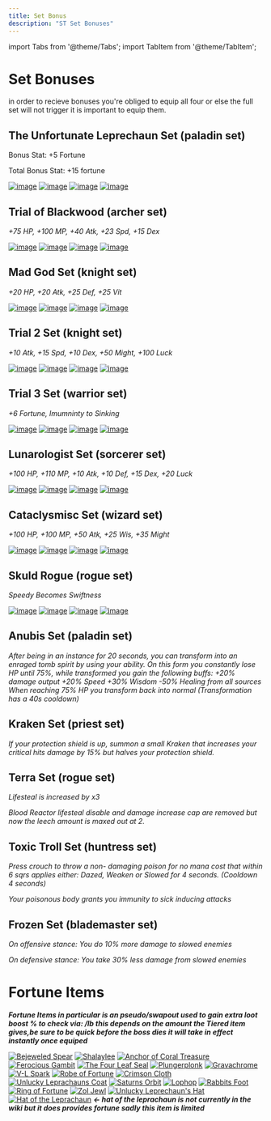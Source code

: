 ```yaml
---
title: Set Bonus
description: "ST Set Bonuses"
---
```


import Tabs from '@theme/Tabs';
import TabItem from '@theme/TabItem';

<Tabs>
  <TabItem value="Normal" label="Normal" default>

# Set Bonuses
in order to recieve bonuses you're obliged to equip all four or else the full set will not trigger it is important to equip them.

## The Unfortunate Leprechaun Set (paladin set)

Bonus Stat: +5 Fortune 

Total Bonus Stat: +15 fortune

[![image](https://media.discordapp.net/attachments/1118235017550778448/1153144641470873630/Shalaylee.png?width=130&height=130)](https://wiki.valorserver.com/docs/items/weapons/swords/ut/shalaylee)
[![image](https://media.discordapp.net/attachments/1118235017550778448/1153144813168898048/The_Four-Leaf_Seal.png?width=130&height=130)](https://wiki.valorserver.com/docs/items/abilities/seals/ut/the_four_leaf_seal)
[![image](https://media.discordapp.net/attachments/1118235017550778448/1153144514878378095/Unlucky_Leprechauns_Coat.png?width=130&height=130)](https://wiki.valorserver.com/docs/items/armors/heavys/ut/unlucky_armor)
[![image](https://media.discordapp.net/attachments/1118235017550778448/1153144297961562162/Unlucky_Leprechauns_Hat.png?width=130&height=130)](https://wiki.valorserver.com/docs/items/rings/ut/unlucky_hat)

## Trial of Blackwood (archer set)

*+75 HP, +100 MP, +40 Atk, +23 Spd, +15 Dex*
    
[![image](https://user-images.githubusercontent.com/114798136/208787256-fddd2995-7f76-4079-b192-d0c3fd6a6c62.png)](https://wiki.valorserver.com/docs/items/weapons/bows/legendary/blackwood_piercer)
[![image](https://user-images.githubusercontent.com/114798136/208787304-666f0169-f888-4677-8b46-02b4efd331ab.png)](https://wiki.valorserver.com/docs/items/abilities/quivers/legendary/darkroot_quiver)
[![image](https://user-images.githubusercontent.com/114798136/208787328-3466f132-54e9-4f71-8de0-f2814ce3e0ae.png)](https://wiki.valorserver.com/docs/items/armors/lights/legendary/blackwood_carapace)
[![image](https://user-images.githubusercontent.com/114798136/208787349-afcb1600-9ad3-4ca3-b9ee-23e5adae06bf.png)](https://wiki.valorserver.com/docs/items/rings/legendary/necklace_of_therani)

## Mad God Set (knight set)

*+20 HP, +20 Atk, +25 Def, +25 Vit*

[![image](https://user-images.githubusercontent.com/114798136/208787759-1ef67f0f-6f8f-4396-93dc-d72aae7cc681.png)](https://wiki.valorserver.com/docs/items/weapons/swords/fabled/blade_of_the_mad_god)
[![image](https://user-images.githubusercontent.com/114798136/208787782-789047f3-aecb-4d4a-b9d6-e0621d90e169.png)](https://wiki.valorserver.com/docs/items/abilities/shield/fabled/protector_of_the_mad_god)
[![image](https://user-images.githubusercontent.com/114798136/208787811-8a3ec939-a3d9-44a5-ac2e-654ca86b17d6.png)](https://wiki.valorserver.com/docs/items/armors/heavys/fabled/breastplate_of_the_mad_god)
[![image](https://user-images.githubusercontent.com/114798136/208787856-138c1100-53a1-446c-abc8-fbaef01cad66.png)](https://wiki.valorserver.com/docs/items/rings/fabled/cape_of_the_mad_god)

## Trial 2 Set (knight set)

*+10 Atk, +15 Spd, +10 Dex, +50 Might, +100 Luck*

[![image](https://user-images.githubusercontent.com/114798136/208788256-0a62a7e7-83db-4393-877d-c15cddcdc0d9.png)](https://wiki.valorserver.com/docs/items/weapons/swords/legendary/skirmisher)
[![image](https://user-images.githubusercontent.com/114798136/208788278-81549665-74ff-4911-9080-7ff7d30fef1c.png)](https://wiki.valorserver.com/docs/items/abilities/shield/legendary/reign_maker)
[![image](https://user-images.githubusercontent.com/114798136/208788292-4b453753-7f54-4d21-8e76-8ffa9f0ddef8.png)](https://wiki.valorserver.com/docs/items/armors/heavys/legendary/plate_of_righteous_fury)
[![image](https://user-images.githubusercontent.com/114798136/208788314-7e8a7cca-5257-4ac5-839c-fdfb8b9b0b65.png)](https://wiki.valorserver.com/docs/items/rings/legendary/warped_judgement_necklace)

## Trial 3 Set (warrior set)

*+6 Fortune, Imumninty to Sinking*

[![image](https://user-images.githubusercontent.com/114798136/208788951-03d6f340-27b1-4f2a-bc50-d76f3df44baf.png)](https://wiki.valorserver.com/docs/items/weapons/swords/legendary/bejeweled_spear)
[![image](https://user-images.githubusercontent.com/114798136/208788911-1de986d6-c6f7-464b-aeb3-5d9e56973d6f.png)](https://wiki.valorserver.com/docs/items/abilities/helms/legendary/plungerplonk)
[![image](https://user-images.githubusercontent.com/114798136/208788986-8dd3d12f-b8bf-45fa-aa3f-e7b485546c4d.png)](https://wiki.valorserver.com/docs/items/armors/heavys/legendary/shiny_divers_breastplate)
[![image](https://user-images.githubusercontent.com/114798136/208789071-85071291-4541-4fe7-a27a-797c72238db7.png)](https://wiki.valorserver.com/docs/items/rings/legendary/divers_sunken_boot)

## Lunarologist Set (sorcerer set)

*+100 HP, +110 MP, +10 Atk, +10 Def, +15 Dex, +20 Luck*

[![image](https://user-images.githubusercontent.com/114798136/208789606-974515ec-e23d-40ef-92c7-eee00f320125.png)](https://wiki.valorserver.com/docs/items/weapons/wands/legendary/stargazer)
[![image](https://user-images.githubusercontent.com/114798136/208789620-89e0ee2a-e675-4ad5-af99-c868adc18ccf.png)](https://wiki.valorserver.com/docs/items/abilities/scepters/legendary/lunar_ark)
[![image](https://user-images.githubusercontent.com/114798136/208789696-d9510018-aa1f-4e5c-ac15-5b13b34d52ac.png)](https://wiki.valorserver.com/docs/items/armors/robes/legendary/lunar_shawl)
[![image](https://user-images.githubusercontent.com/114798136/208789719-ae4b16f7-125c-4ede-b823-26e5913bbd65.png)](https://wiki.valorserver.com/docs/items/rings/legendary/selenic_clasp)

## Cataclysmisc Set (wizard set)

*+100 HP, +100 MP, +50 Atk, +25 Wis, +35 Might*

[![image](https://user-images.githubusercontent.com/114798136/208790153-0a707080-ad44-4cb1-b7aa-d1ecb5e7ea66.png)](https://wiki.valorserver.com/docs/items/weapons/staves/legendary/the_2_k)
[![image](https://user-images.githubusercontent.com/114798136/208790169-bc590efc-6c13-4b9c-85c7-1f59c8f2689c.png)](https://wiki.valorserver.com/docs/items/abilities/spells/legendary/calling_of_the_storm)
[![image](https://user-images.githubusercontent.com/114798136/208790179-f7043926-3c12-4ce9-8043-0eeee7690bbb.png)](https://wiki.valorserver.com/docs/items/armors/robes/legendary/elemental_drape)
[![image](https://user-images.githubusercontent.com/114798136/208790195-221d9841-c072-4c3c-911d-b28983da2bff.png)](https://wiki.valorserver.com/docs/items/rings/legendary/stormcallers_horns)

## Skuld Rogue (rogue set)

*Speedy Becomes Swiftness*

[![image](https://user-images.githubusercontent.com/114798136/208790315-76bf1cce-14b9-4c55-9a62-2445811c3bfa.png)](https://wiki.valorserver.com/docs/items/weapons/daggers/ut/etherite_dagger)
[![image](https://user-images.githubusercontent.com/114798136/208790330-0e3c3ab5-83b3-41ad-8151-c259fdd9800d.png)](https://wiki.valorserver.com/docs/items/abilities/cloaks/ut/ghastly_drape)
[![image](https://user-images.githubusercontent.com/114798136/208790344-6627867d-3c85-48c5-8a01-7a110b04b401.png)](https://wiki.valorserver.com/docs/items/armors/lights/ut/mantle_of_skuld)
[![image](https://user-images.githubusercontent.com/114798136/208790359-177d12c8-a935-483a-8e2b-72c60f10ec81.png)](https://wiki.valorserver.com/docs/items/rings/ut/spectral_ring_of_horrors)

</TabItem>
  <TabItem value="Alert" label="Alert">

## Anubis Set (paladin set)

*After being in an instance for 20 seconds, you can transform into an enraged tomb spirit by using your ability.
On this form you constantly lose HP until 75%, while transformed you gain the following buffs:
    +20% damage output
    +20% Speed
    +30% Wisdom
   -50% Healing from all sources
When reaching 75% HP you transform back into normal (Transformation has a 40s cooldown)*

## Kraken Set (priest set)

*If your protection shield is up, summon a small Kraken that increases your critical hits damage by 15% but halves your protection shield.*

## Terra Set (rogue set)

*Lifesteal is increased by x3*

*Blood Reactor lifesteal disable and damage increase cap are removed but now the leech amount is maxed out at 2.*

## Toxic Troll Set (huntress set)

*Press crouch to throw a non- damaging poison for no mana cost that within 6 sqrs applies either: Dazed, Weaken or Slowed for 4 seconds. (Cooldown 4 seconds)*

*Your poisonous body grants you immunity to sick inducing attacks*

## Frozen Set (blademaster set)

*On offensive stance: You do 10% more damage to slowed enemies*

*On defensive stance: You take 30% less damage from slowed enemies*

 </TabItem>
  <TabItem value="Fortune Items" label="Fortune Items">

# Fortune Items
<i>***Fortune Items in particular is an pseudo/swapout used to gain extra loot boost % to check via: /lb this depends on the amount the Tiered item gives,be sure to be quick before the boss dies it will take in effect instantly once equiped***</i> 


[![Bejeweled Spear](https://i.imgur.com/kJEOJEl.png)](https://wiki.valorserver.com/docs/items/weapons/swords/legendary/bejeweled_spear)
[![Shalaylee](https://media.discordapp.net/attachments/1118235017550778448/1153144641470873630/Shalaylee.png?width=130&height=130)](https://wiki.valorserver.com/docs/items/weapons/swords/ut/shalaylee)
[![Anchor of Coral Treasure](https://vwiki.valorserver.com/api/item/picture/anchor%20of%20coral%20treasure)](https://wiki.valorserver.com/docs/items/abilities/anchors/legendary/anchor_of_coral_treasure)
[![Ferocious Gambit](https://vwiki.valorserver.com/api/item/picture/ferocious%20gambit)](https://wiki.valorserver.com/docs/items/abilities/traps/legendary/ferocious_gambit)
[![The Four Leaf Seal](https://media.discordapp.net/attachments/1118235017550778448/1153144813168898048/The_Four-Leaf_Seal.png?width=130&height=130)](https://wiki.valorserver.com/docs/items/abilities/seals/ut/the_four_leaf_seal) 
[![Plungerplonk](https://i.imgur.com/Wni4lJB.png)](https://wiki.valorserver.com/docs/items/abilities/helms/legendary/plungerplonk) 
[![Gravachrome](https://vwiki.valorserver.com/api/item/picture/gravachrome)](https://wiki.valorserver.com/docs/items/armors/lights/ar/gravachrome)
[![V-L Spark](https://vwiki.valorserver.com/api/item/picture/v-l%20spark%20armor)](https://wiki.valorserver.com/docs/items/armors/heavys/legendary/vl_spark_armor)
[![Robe of Fortune](https://vwiki.valorserver.com/api/item/picture/robe%20of%20treasure)](https://wiki.valorserver.com/docs/items/armors/robes/legendary/robe_of_treasure)
[![Crimson Cloth](https://cdn.discordapp.com/attachments/635248759126622254/1021168019126374411/unknown.png)](https://wiki.valorserver.com/docs/items/armors/lights/fabled/crimson_cloth)
[![Unlucky Leprachauns Coat](https://media.discordapp.net/attachments/1118235017550778448/1153144514878378095/Unlucky_Leprechauns_Coat.png?width=130&height=130)](https://wiki.valorserver.com/docs/items/armors/heavys/ut/unlucky_armor)
[![Saturns Orbit](https://vwiki.valorserver.com/api/item/picture/saturn's%20orbit)](https://wiki.valorserver.com/docs/items/rings/ar/saturns_orbit)
[![Lophop](https://vwiki.valorserver.com/api/item/picture/petrified%20lophop)](https://wiki.valorserver.com/docs/items/rings/legendary/petrified_lophop)
[![Rabbits Foot](https://media.discordapp.net/attachments/1118235017550778448/1153144040682954853/Rabbits_Foot.png?width=130&height=130)](https://wiki.valorserver.com/docs/items/rings/ut/rabbits_foot)
[![Ring of Fortune](https://vwiki.valorserver.com/api/item/picture/ring%20of%20fortune)](https://wiki.valorserver.com/docs/items/rings/ut/ring_of_fortune)
[![Zol Jewl](https://vwiki.valorserver.com/api/item/picture/zol%20jewel)](https://wiki.valorserver.com/docs/items/rings/fabled/zol_jewel)
[![Unlucky Leprechaun's Hat](https://media.discordapp.net/attachments/1118235017550778448/1153144297961562162/Unlucky_Leprechauns_Hat.png?width=130&height=130)](https://wiki.valorserver.com/docs/items/rings/ut/unlucky_hat)
[![Hat of the Leprachaun](https://media.discordapp.net/attachments/1118235017550778448/1153144198573342790/Hat_of_the_Leprechaun.png?width=130&height=130)](https://wiki.valorserver.com/docs/items/rings/lg/hat_of_the_leprachaun) ***<- hat of the leprachaun is not currently in the wiki but it does provides fortune sadly this item is limited***
  </TabItem>
</Tabs>

